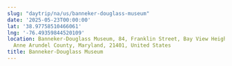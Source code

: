 ```yaml
---
slug: "daytrip/na/us/banneker-douglass-museum"
date: '2025-05-23T00:00:00'
lat: '38.97758510466061'
lng: '-76.49359844520109'
location: Banneker-Douglass Museum, 84, Franklin Street, Bay View Heights, Annapolis,
  Anne Arundel County, Maryland, 21401, United States
title: Banneker-Douglass Museum
---
```



